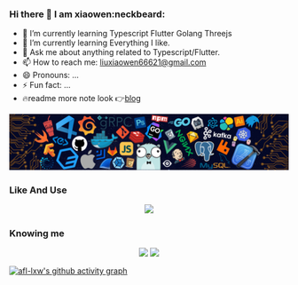 ### Hi there 👋 I am xiaowen:neckbeard:
- 🌱 I’m currently learning Typescript Flutter Golang Threejs
- 🌱 I’m currently learning Everything I like.
- 💬 Ask me about anything related to Typescript/Flutter.
- 📫 How to reach me: liuxiaowen66621@gmail.com
- 😄 Pronouns: ...
- ⚡ Fun fact: ...
- :fire:readme more note look :point_right:[blog](toplus.vip)

![](./src/header_.png)

### Like And Use
  <div align="center">
    <a href="https://skillicons.dev">
      <img src="https://skillicons.dev/icons?i=go,ts,js,python,nodejs,flutter,dart,tailwind,react,vite,mysql,git,vue,linux,docker,figma,gitlab,nestjs,neovim, nuxtjs,webpack&theme=dark&perline=10" />
    </a>
  </div>
  

### Knowing me


<div align="center" >
  <img height="160px" src="https://github-readme-stats.vercel.app/api/top-langs/?username=afl-lxw&layout=compact&langs_count=8&theme=transparent&card_width=320" />
  <img height="160px" src="https://github-readme-stats.vercel.app/api?username=afl-lxw&theme=transparent&card_width=320" />
</div>

[![afl-lxw's github activity graph](https://github-readme-activity-graph.vercel.app/graph?username=afl-lxw&theme=react-dark)](https://github.com/ashutosh00710/github-readme-activity-graph)

<!--
<iframe style="border-radius:12px" src="https://open.spotify.com/embed/track/3vefdW0Zsk57Qn0qxXeVCI?utm_source=generator" width="100%" height="152" frameBorder="0" allowfullscreen="" allow="autoplay; clipboard-write; encrypted-media; fullscreen; picture-in-picture" loading="lazy"></iframe>
-->

<!--<div align="center"> <img src="https://github-readme-streak-stats.herokuapp.com/?user=afl-lxw" /> </div>-->



